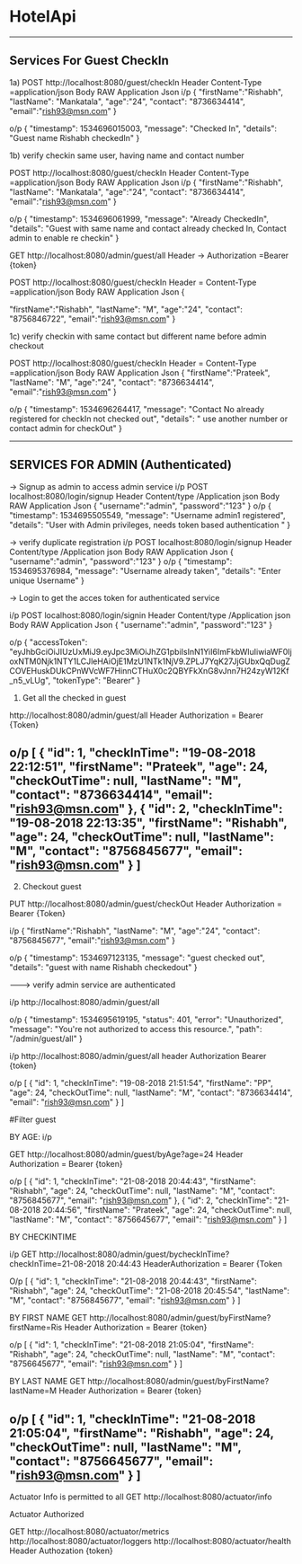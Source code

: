 # HotelApi


------------------------------------------------------------------------------------------
Services For Guest CheckIn
------------------------------------------------------------------------------------------

1a)
POST   http://localhost:8080/guest/checkIn
Header  Content-Type =application/json
Body RAW Application Json
i/p
 { 
 "firstName":"Rishabh",
 "lastName": "Mankatala", 
 "age":"24",
 "contact": "8736634414",
 "email":"rish93@msn.com"
 }

o/p
{
    "timestamp": 1534696015003,
    "message": "Checked In",
    "details": "Guest name Rishabh checkedIn"
}

1b) verify checkin same user, having name and contact number

POST   http://localhost:8080/guest/checkIn
Header  Content-Type =application/json
Body RAW Application Json
i/p
 { 
 "firstName":"Rishabh",
 "lastName": "Mankatala", 
 "age":"24",
 "contact": "8736634414",
 "email":"rish93@msn.com"
 }

o/p
{
    "timestamp": 1534696061999,
    "message": "Already CheckedIn",
    "details": "Guest with same name and contact already checked In, Contact admin to enable re checkin"
}


GET  http://localhost:8080/admin/guest/all
Header -> Authorization =Bearer {token}


POST  http://localhost:8080/guest/checkIn
Header = Content-Type =application/json
Body RAW Application Json
{
  
   "firstName":"Rishabh",
   "lastName": "M",
   "age":"24",
   "contact": "8756846722",
   "email":"rish93@msn.com"
}

1c) verify checkin with same contact but different name before admin checkout


POST  http://localhost:8080/guest/checkIn
Header = Content-Type =application/json
Body RAW Application Json
 {
 "firstName":"Prateek",
 "lastName": "M",
 "age":"24", 
 "contact": "8736634414", 
 "email":"rish93@msn.com" 
 }

o/p
{
    "timestamp": 1534696264417,
    "message": "Contact No already registered for checkIn not checked out",
    "details": " use another number or contact admin for checkOut"
}


------------------------------------------------------------------------------------------------
SERVICES FOR ADMIN (Authenticated)
-------------------------------------------------------------------------------------------------


-> Signup as admin to access admin service
i/p
POST localhost:8080/login/signup
Header Content/type /Application json
Body RAW Application Json
{
	"username":"admin",
	"password":"123"
}
o/p
{
    "timestamp": 1534695505549,
    "message": "Username admin1 registered",
    "details": "User with Admin privileges, needs token based authentication "
}

-> verify duplicate registration 
i/p
POST localhost:8080/login/signup
Header Content/type /Application json
Body RAW Application Json
{
	"username":"admin",
	"password":"123"
}
o/p
{
    "timestamp": 1534695376984,
    "message": "Username already taken",
    "details": "Enter unique Username"
}

-> Login to get the acces token for authenticated service

i/p
POST localhost:8080/login/signin
Header Content/type /Application json
Body RAW Application Json
{
	"username":"admin",
	"password":"123"
}

o/p
{
 "accessToken": "eyJhbGciOiJIUzUxMiJ9.eyJpc3MiOiJhZG1pbiIsInN1YiI6ImFkbWluIiwiaWF0IjoxNTM0Njk1NTY1LCJleHAiOjE1MzU1NTk1NjV9.ZPLJ7YqK27JjGUbxQqDugZCOVEHuskDUkCPnWVcWF7HinnCTHuX0c2QBYFkXnG8vJnn7H24zyW12Kf_n5_vLUg",
    "tokenType": "Bearer"
}



1) Get all the checked in guest

http://localhost:8080/admin/guest/all
Header  Authorization = Bearer {Token}

o/p
[
    {
        "id": 1,
        "checkInTime": "19-08-2018 22:12:51",
        "firstName": "Prateek",
        "age": 24,
        "checkOutTime": null,
        "lastName": "M",
        "contact": "8736634414",
        "email": "rish93@msn.com"
    },
    {
        "id": 2,
        "checkInTime": "19-08-2018 22:13:35",
        "firstName": "Rishabh",
        "age": 24,
        "checkOutTime": null,
        "lastName": "M",
        "contact": "8756845677",
        "email": "rish93@msn.com"
    }
]
-------------------------------------------------------------------------------------------------

2) Checkout guest

PUT
http://localhost:8080/admin/guest/checkOut
Header  Authorization = Bearer {Token}

i/p
 { "firstName":"Rishabh", 
 "lastName": "M", 
 "age":"24", 
 "contact": "8756845677", 
 "email":"rish93@msn.com" 
 }


o/p
{
    "timestamp": 1534697123135,
    "message": "guest checked out",
    "details": "guest with name Rishabh checkedout"
}

---> verify admin service are authenticated

i/p
http://localhost:8080/admin/guest/all

o/p
{
    "timestamp": 1534695619195,
    "status": 401,
    "error": "Unauthorized",
    "message": "You're not authorized to access this resource.",
    "path": "/admin/guest/all"
}

i/p
http://localhost:8080/admin/guest/all
header  Authorization Bearer {token}

o/p
[
    {
        "id": 1,
        "checkInTime": "19-08-2018 21:51:54",
        "firstName": "PP",
        "age": 24,
        "checkOutTime": null,
        "lastName": "M",
        "contact": "8736634414",
        "email": "rish93@msn.com"
    }
]


#Filter guest


BY AGE:
i/p

GET
http://localhost:8080/admin/guest/byAge?age=24
Header Authorization = Bearer {token}

o/p
[
    {
        "id": 1,
        "checkInTime": "21-08-2018 20:44:43",
        "firstName": "Rishabh",
        "age": 24,
        "checkOutTime": null,
        "lastName": "M",
        "contact": "8756845677",
        "email": "rish93@msn.com"
    },
    {
        "id": 2,
        "checkInTime": "21-08-2018 20:44:56",
        "firstName": "Prateek",
        "age": 24,
        "checkOutTime": null,
        "lastName": "M",
        "contact": "8756645677",
        "email": "rish93@msn.com"
    }
]


BY CHECKINTIME

i/p
GET
http://localhost:8080/admin/guest/bycheckInTime?checkInTime=21-08-2018 20:44:43
HeaderAuthorization = Bearer {Token

O/p
[
    {
        "id": 1,
        "checkInTime": "21-08-2018 20:44:43",
        "firstName": "Rishabh",
        "age": 24,
        "checkOutTime": "21-08-2018 20:45:54",
        "lastName": "M",
        "contact": "8756845677",
        "email": "rish93@msn.com"
    }
]


BY FIRST NAME
GET
http://localhost:8080/admin/guest/byFirstName?firstName=Ris
Header Authorization = Bearer {token}

o/p
[
    {
        "id": 1,
        "checkInTime": "21-08-2018 21:05:04",
        "firstName": "Rishabh",
        "age": 24,
        "checkOutTime": null,
        "lastName": "M",
        "contact": "8756645677",
        "email": "rish93@msn.com"
    }
]

BY LAST NAME
GET
http://localhost:8080/admin/guest/byFirstName?lastName=M
Header Authorization = Bearer {token}

o/p
[
    {
        "id": 1,
        "checkInTime": "21-08-2018 21:05:04",
        "firstName": "Rishabh",
        "age": 24,
        "checkOutTime": null,
        "lastName": "M",
        "contact": "8756645677",
        "email": "rish93@msn.com"
    }
]
------------------------------------------------------------------------------------------------------
Actuator Info is permitted to all
GET
http://localhost:8080/actuator/info

Actuator Authorized

GET
http://localhost:8080/actuator/metrics
http://localhost:8080/actuator/loggers
http://localhost:8080/actuator/health\
Header  Authozation  {token}


